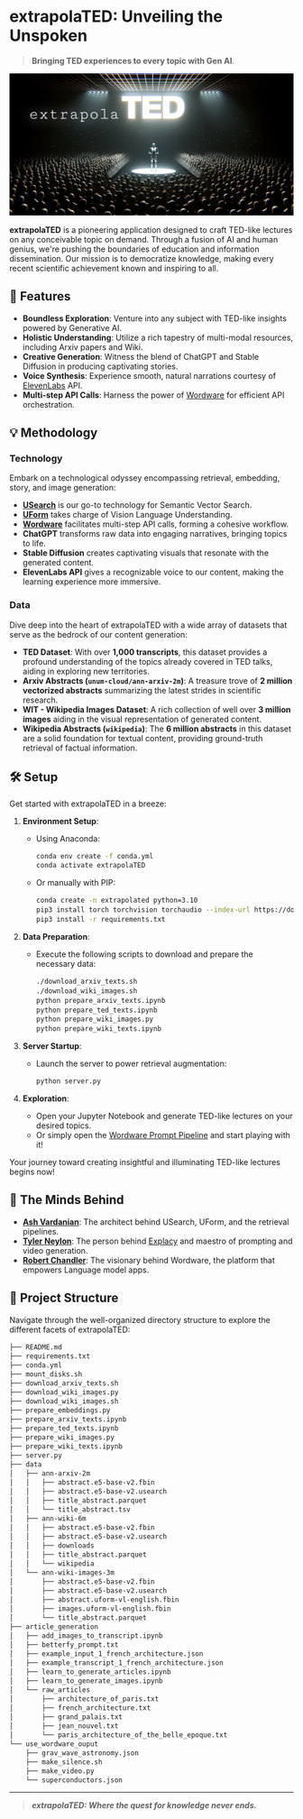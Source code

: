 # extrapolaTED: Unveiling the Unspoken

> __Bringing TED experiences to every topic with Gen AI__.

[![extrapolaTED Banner](./extrapolaTED.png)](https://app.wordware.ai/r/25184ff7-db28-4c50-a0c4-2addbf31c28f)

__extrapolaTED__ is a pioneering application designed to craft TED-like lectures on any conceivable topic on demand. Through a fusion of AI and human genius, we're pushing the boundaries of education and information dissemination. Our mission is to democratize knowledge, making every recent scientific achievement known and inspiring to all.

## :rocket: Features

- **Boundless Exploration**: Venture into any subject with TED-like insights powered by Generative AI.
- **Holistic Understanding**: Utilize a rich tapestry of multi-modal resources, including Arxiv papers and Wiki.
- **Creative Generation**: Witness the blend of ChatGPT and Stable Diffusion in producing captivating stories.
- **Voice Synthesis**: Experience smooth, natural narrations courtesy of [ElevenLabs](https://elevenlabs.io) API.
- **Multi-step API Calls**: Harness the power of [Wordware](https://wordware.ai) for efficient API orchestration.

## :bulb: Methodology

### Technology

Embark on a technological odyssey encompassing retrieval, embedding, story, and image generation:

- **[USearch](https://github.com/unum-cloud/usearch)** is our go-to technology for Semantic Vector Search.
- **[UForm](https://github.com/unum-cloud/uform)** takes charge of Vision Language Understanding.
- **[Wordware](https://wordware.ai)** facilitates multi-step API calls, forming a cohesive workflow.
- **ChatGPT** transforms raw data into engaging narratives, bringing topics to life.
- **Stable Diffusion** creates captivating visuals that resonate with the generated content.
- **ElevenLabs API** gives a recognizable voice to our content, making the learning experience more immersive.

### Data

Dive deep into the heart of extrapolaTED with a wide array of datasets that serve as the bedrock of our content generation:

- **TED Dataset**: With over __1,000 transcripts__, this dataset provides a profound understanding of the topics already covered in TED talks, aiding in exploring new territories.
- **Arxiv Abstracts (`unum-cloud/ann-arxiv-2m`)**: A treasure trove of __2 million vectorized abstracts__ summarizing the latest strides in scientific research.
- **WIT - Wikipedia Images Dataset**: A rich collection of well over __3 million images__ aiding in the visual representation of generated content.
- **Wikipedia Abstracts (`wikipedia`)**: The __6 million abstracts__ in this dataset are a solid foundation for textual content, providing ground-truth retrieval of factual information.

## :hammer_and_wrench: Setup

Get started with extrapolaTED in a breeze:

1. **Environment Setup**:
   - Using Anaconda:
     ```sh
     conda env create -f conda.yml
     conda activate extrapolaTED
     ```
   - Or manually with PIP:
     ```sh
     conda create -n extrapolated python=3.10
     pip3 install torch torchvision torchaudio --index-url https://download.pytorch.org/whl/cu118
     pip3 install -r requirements.txt
     ```

2. **Data Preparation**:
   - Execute the following scripts to download and prepare the necessary data:
     ```sh
     ./download_arxiv_texts.sh
     ./download_wiki_images.sh
     python prepare_arxiv_texts.ipynb
     python prepare_ted_texts.ipynb
     python prepare_wiki_images.py
     python prepare_wiki_texts.ipynb
     ```

3. **Server Startup**:
   - Launch the server to power retrieval augmentation:
     ```sh
     python server.py
     ```

4. **Exploration**:
   - Open your Jupyter Notebook and generate TED-like lectures on your desired topics.
   - Or simply open the [Wordware Prompt Pipeline](https://app.wordware.ai/r/25184ff7-db28-4c50-a0c4-2addbf31c28f) and start playing with it!

Your journey toward creating insightful and illuminating TED-like lectures begins now!

## :star2: The Minds Behind

- **[Ash Vardanian](https://github.com/ashvardanian)**: The architect behind USearch, UForm, and the retrieval pipelines.
- **[Tyler Neylon](https://github.com/tylerneylon)**: The person behind [Explacy](https://github.com/tylerneylon/explacy) and maestro of prompting and video generation.
- **[Robert Chandler](https://github.com/nyacg)**: The visionary behind Wordware, the platform that empowers Language model apps.

## :file_folder: Project Structure

Navigate through the well-organized directory structure to explore the different facets of extrapolaTED:

```plaintext
├── README.md
├── requirements.txt
├── conda.yml
├── mount_disks.sh
├── download_arxiv_texts.sh
├── download_wiki_images.py
├── download_wiki_images.sh
├── prepare_embeddings.py
├── prepare_arxiv_texts.ipynb
├── prepare_ted_texts.ipynb
├── prepare_wiki_images.py
├── prepare_wiki_texts.ipynb
├── server.py
├── data
│   ├── ann-arxiv-2m
│   │   ├── abstract.e5-base-v2.fbin
│   │   ├── abstract.e5-base-v2.usearch
│   │   ├── title_abstract.parquet
│   │   └── title_abstract.tsv
│   ├── ann-wiki-6m
│   │   ├── abstract.e5-base-v2.fbin
│   │   ├── abstract.e5-base-v2.usearch
│   │   ├── downloads
│   │   ├── title_abstract.parquet
│   │   └── wikipedia
│   └── ann-wiki-images-3m
│       ├── abstract.e5-base-v2.fbin
│       ├── abstract.e5-base-v2.usearch
│       ├── abstract.uform-vl-english.fbin
│       ├── images.uform-vl-english.fbin
│       └── title_abstract.parquet
├── article_generation
│   ├── add_images_to_transcript.ipynb
│   ├── betterfy_prompt.txt
│   ├── example_input_1_french_architecture.json
│   ├── example_transcript_1_french_architecture.json
│   ├── learn_to_generate_articles.ipynb
│   ├── learn_to_generate_images.ipynb
│   └── raw_articles
│       ├── architecture_of_paris.txt
│       ├── french_architecture.txt
│       ├── grand_palais.txt
│       ├── jean_nouvel.txt
│       └── paris_architecture_of_the_belle_epoque.txt
└── use_wordware_ouput
    ├── grav_wave_astronomy.json
    ├── make_silence.sh
    ├── make_video.py
    └── superconductors.json
```

---

> **_extrapolaTED: Where the quest for knowledge never ends._**
